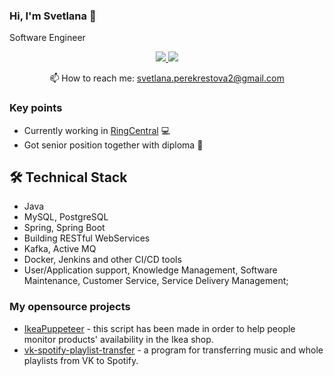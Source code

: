 ### Hi, I'm Svetlana 👋

<p>Software Engineer</p>

<p align='center'>
   <a href="https://www.linkedin.com/in/svetlana-perekrestova/">
       <img src="https://img.shields.io/badge/linkedin-%230077B5.svg?&style=for-the-badge&logo=linkedin&logoColor=white"/>
   </a>
   <a href="https://t.me/S_P_va">
       <img src="https://img.shields.io/badge/Telegram-2CA5E0?style=for-the-badge&logo=telegram&logoColor=white"/>
   </a>
<p align='center'>
   📫 How to reach me: <a href='mailto:svetlana.perekrestova2@gmail.com'>svetlana.perekrestova2@gmail.com</a>
</p>

### Key points
*   Currently working in [RingCentral](https://www.ringcentral.com/)  :computer:
*   Got senior position together with diploma  :muscle:

## 🛠 Technical Stack
*   Java
*   MySQL, PostgreSQL
*   Spring, Spring Boot
*   Building RESTful WebServices
*   Kafka, Active MQ
*   Docker, Jenkins and other CI/CD tools 
*   User/Application support, Knowledge Management, Software Maintenance, Customer Service, Service Delivery Management;

### My opensource projects

*   [IkeaPuppeteer](https://github.com/SPerekrestova/IkeaPuppeteer) - this script has been made in order to help people monitor products' availability in the Ikea shop.
*   [vk-spotify-playlist-transfer](https://github.com/Mishelles/vk-spotify-playlist-transfer) - a program for transferring music and whole playlists from VK to Spotify.

<!-- <div align="center" style="margin: 40px 0">
   <a href="https://github.com/SPerekrestova/github-profile-views-counter">
       <img width="175px" src="https://komarev.com/ghpvc/?username=SPerekrestova&color=DE002D">
   </a>
</div> -->

<!--
**SPerekrestova/SPerekrestova** is a ✨ _special_ ✨ repository because its `README.md` (this file) appears on your GitHub profile.

Here are some ideas to get you started:

- 🔭 I’m currently working on ...
- 🌱 I’m currently learning ...
- 👯 I’m looking to collaborate on ...
- 🤔 I’m looking for help with ...
- 💬 Ask me about ...
- 📫 How to reach me: ...
- 😄 Pronouns: ...
- ⚡ Fun fact: ...
-->
